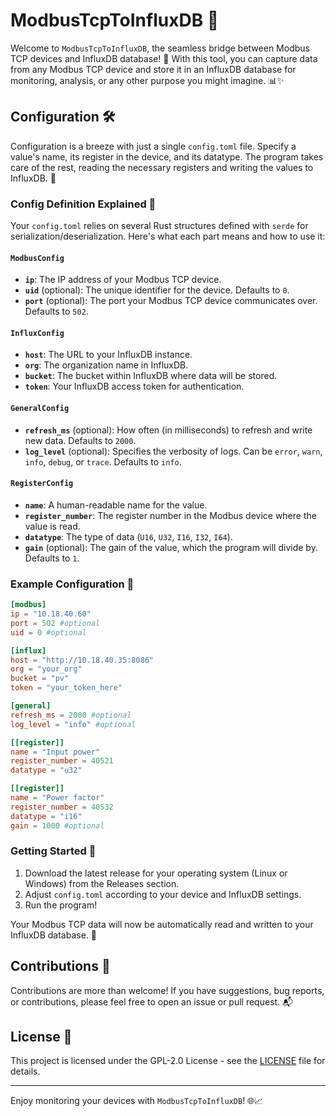 # ModbusTcpToInfluxDB 🔄

Welcome to `ModbusTcpToInfluxDB`, the seamless bridge between Modbus TCP devices and InfluxDB database! 🌉 With this tool, you can capture data from any Modbus TCP device and store it in an InfluxDB database for monitoring, analysis, or any other purpose you might imagine. 📊✨

## Configuration 🛠️

Configuration is a breeze with just a single `config.toml` file. Specify a value's name, its register in the device, and its datatype. The program takes care of the rest, reading the necessary registers and writing the values to InfluxDB. 🔄

### Config Definition Explained 📝

Your `config.toml` relies on several Rust structures defined with `serde` for serialization/deserialization. Here's what each part means and how to use it:

#### `ModbusConfig`

- **`ip`**: The IP address of your Modbus TCP device.
- **`uid`** (optional): The unique identifier for the device. Defaults to `0`.
- **`port`** (optional): The port your Modbus TCP device communicates over. Defaults to `502`.

#### `InfluxConfig`

- **`host`**: The URL to your InfluxDB instance.
- **`org`**: The organization name in InfluxDB.
- **`bucket`**: The bucket within InfluxDB where data will be stored.
- **`token`**: Your InfluxDB access token for authentication.

#### `GeneralConfig`

- **`refresh_ms`** (optional): How often (in milliseconds) to refresh and write new data. Defaults to `2000`.
- **`log_level`** (optional): Specifies the verbosity of logs. Can be `error`, `warn`, `info`, `debug`, or `trace`. Defaults to `info`.

#### `RegisterConfig`

- **`name`**: A human-readable name for the value.
- **`register_number`**: The register number in the Modbus device where the value is read.
- **`datatype`**: The type of data (`U16`, `U32`, `I16`, `I32`, `I64`).
- **`gain`** (optional): The gain of the value, which the program will divide by. Defaults to `1`.

### Example Configuration 🌟

```toml
[modbus]
ip = "10.18.40.60"
port = 502 #optional
uid = 0 #optional

[influx]
host = "http://10.18.40.35:8086"
org = "your_org"
bucket = "pv"
token = "your_token_here"

[general]
refresh_ms = 2000 #optional
log_level = "info" #optional

[[register]]
name = "Input power"
register_number = 40521
datatype = "u32"

[[register]]
name = "Power factor"
register_number = 40532
datatype = "i16"
gain = 1000 #optional
```
### Getting Started 🚀

1. Download the latest release for your operating system (Linux or Windows) from the Releases section.
2. Adjust `config.toml` according to your device and InfluxDB settings.
3. Run the program!

Your Modbus TCP data will now be automatically read and written to your InfluxDB database. 🎉

## Contributions 🤝

Contributions are more than welcome! If you have suggestions, bug reports, or contributions, please feel free to open an issue or pull request. 📬

## License 📜

This project is licensed under the GPL-2.0 License - see the [LICENSE](LICENSE) file for details.

---

Enjoy monitoring your devices with `ModbusTcpToInfluxDB`! 🌐📈

